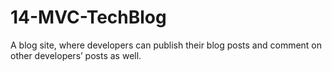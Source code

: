 # 14-MVC-TechBlog
A blog site, where developers can publish their blog posts and comment on other developers’ posts as well. 
